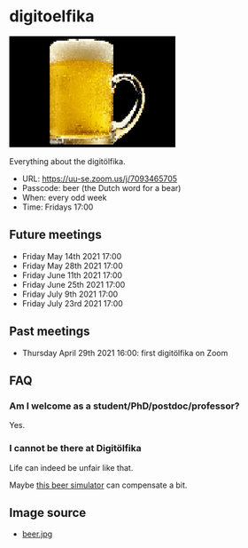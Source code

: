 # digitoelfika

![A digitöl](digitaloel_25.png)

Everything about the digitölfika.

 * URL: https://uu-se.zoom.us/j/7093465705
 * Passcode: beer (the Dutch word for a bear)
 * When: every odd week
 * Time: Fridays 17:00

## Future meetings
 
 * Friday May 14th 2021 17:00
 * Friday May 28th 2021 17:00
 * Friday June 11th 2021 17:00
 * Friday June 25th 2021 17:00
 * Friday July 9th 2021 17:00
 * Friday July 23rd 2021 17:00

## Past meetings

 * Thursday April 29th 2021 16:00: first digitölfika on Zoom

## FAQ

### Am I welcome as a student/PhD/postdoc/professor?

Yes.

### I cannot be there at Digitölfika

Life can indeed be unfair like that.

Maybe [this beer simulator](https://github.com/richelbilderbeek/beer_sim)
can compensate a bit.

## Image source

 * [beer.jpg](https://commons.wikimedia.org/wiki/File:NCI_Visuals_Food_Beer.jpg)
